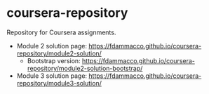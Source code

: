 # coursera-repository
Repository for Coursera assignments.

- Module 2 solution page: https://fdammacco.github.io/coursera-repository/module2-solution/
  - Bootstrap version: https://fdammacco.github.io/coursera-repository/module2-solution-bootstrap/
- Module 3 solution page: https://fdammacco.github.io/coursera-repository/module3-solution/
